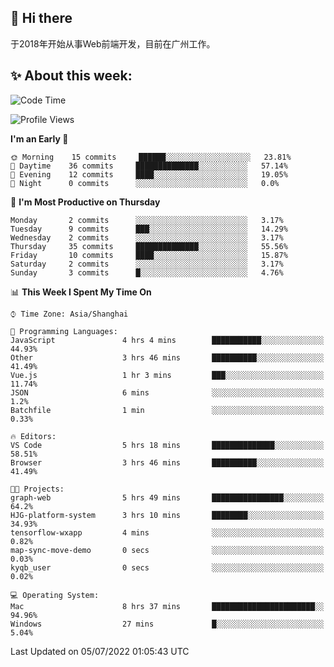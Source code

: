 ## 👋 Hi there

于2018年开始从事Web前端开发，目前在广州工作。

<!--![](https://github-readme-stats.vercel.app/api?username=fxpixels&theme=graywhite&hide_border=true)
![](https://github-readme-stats.vercel.app/api/top-langs/?username=fxpixels&hide_border=true&layout=compact)
-->
<!--
<img src="https://github-readme-stats.vercel.app/api?username=fxpixels&theme=graywhite&hide_border=true" width="500" alt=""/>
<img src="https://github-readme-stats.vercel.app/api/top-langs/?username=fxpixels&hide_border=true&layout=compact" width="300" alt=""/>
-->
## ✨ About this week:
<!--START_SECTION:waka-->
![Code Time](http://img.shields.io/badge/Code%20Time-0%20secs-blue)

![Profile Views](http://img.shields.io/badge/Profile%20Views-0-blue)

**I'm an Early 🐤** 

```text
🌞 Morning    15 commits     ██████░░░░░░░░░░░░░░░░░░░   23.81% 
🌆 Daytime    36 commits     ██████████████░░░░░░░░░░░   57.14% 
🌃 Evening    12 commits     ████░░░░░░░░░░░░░░░░░░░░░   19.05% 
🌙 Night      0 commits      ░░░░░░░░░░░░░░░░░░░░░░░░░   0.0%

```
📅 **I'm Most Productive on Thursday** 

```text
Monday       2 commits      ░░░░░░░░░░░░░░░░░░░░░░░░░   3.17% 
Tuesday      9 commits      ███░░░░░░░░░░░░░░░░░░░░░░   14.29% 
Wednesday    2 commits      ░░░░░░░░░░░░░░░░░░░░░░░░░   3.17% 
Thursday     35 commits     ██████████████░░░░░░░░░░░   55.56% 
Friday       10 commits     ████░░░░░░░░░░░░░░░░░░░░░   15.87% 
Saturday     2 commits      ░░░░░░░░░░░░░░░░░░░░░░░░░   3.17% 
Sunday       3 commits      █░░░░░░░░░░░░░░░░░░░░░░░░   4.76%

```


📊 **This Week I Spent My Time On** 

```text
⌚︎ Time Zone: Asia/Shanghai

💬 Programming Languages: 
JavaScript               4 hrs 4 mins        ███████████░░░░░░░░░░░░░░   44.93% 
Other                    3 hrs 46 mins       ██████████░░░░░░░░░░░░░░░   41.49% 
Vue.js                   1 hr 3 mins         ███░░░░░░░░░░░░░░░░░░░░░░   11.74% 
JSON                     6 mins              ░░░░░░░░░░░░░░░░░░░░░░░░░   1.2% 
Batchfile                1 min               ░░░░░░░░░░░░░░░░░░░░░░░░░   0.33%

🔥 Editors: 
VS Code                  5 hrs 18 mins       ██████████████░░░░░░░░░░░   58.51% 
Browser                  3 hrs 46 mins       ██████████░░░░░░░░░░░░░░░   41.49%

🐱‍💻 Projects: 
graph-web                5 hrs 49 mins       ████████████████░░░░░░░░░   64.2% 
HJG-platform-system      3 hrs 10 mins       ████████░░░░░░░░░░░░░░░░░   34.93% 
tensorflow-wxapp         4 mins              ░░░░░░░░░░░░░░░░░░░░░░░░░   0.82% 
map-sync-move-demo       0 secs              ░░░░░░░░░░░░░░░░░░░░░░░░░   0.03% 
kyqb_user                0 secs              ░░░░░░░░░░░░░░░░░░░░░░░░░   0.02%

💻 Operating System: 
Mac                      8 hrs 37 mins       ███████████████████████░░   94.96% 
Windows                  27 mins             █░░░░░░░░░░░░░░░░░░░░░░░░   5.04%

```


 Last Updated on 05/07/2022 01:05:43 UTC
<!--END_SECTION:waka-->

<!-- ![Visitor Badge](https://visitor-badge.laobi.icu/badge?page_id=fxpixels) -->

<!--
**FxPixels/FxPixels** is a ✨ _special_ ✨ repository because its `README.md` (this file) appears on your GitHub profile.

Here are some ideas to get you started:

- 🔭 I’m currently working on ...
- 🌱 I’m currently learning ...
- 👯 I’m looking to collaborate on ...
- 🤔 I’m looking for help with ...
- 💬 Ask me about ...
- 📫 How to reach me: ...
- 😄 Pronouns: ...
- ⚡ Fun fact: ...
-->
